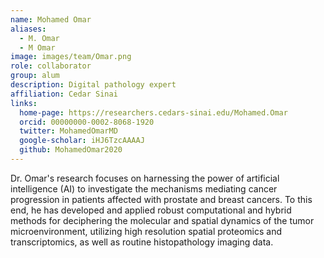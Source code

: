 ```yaml
---
name: Mohamed Omar
aliases:
  - M. Omar
  - M Omar
image: images/team/Omar.png
role: collaborator
group: alum
description: Digital pathology expert
affiliation: Cedar Sinai
links:
  home-page: https://researchers.cedars-sinai.edu/Mohamed.Omar
  orcid: 00000000-0002-8068-1920
  twitter: MohamedOmarMD
  google-scholar: iHJ6TzcAAAAJ
  github: MohamedOmar2020
---
```


Dr. Omar's research focuses on harnessing the power of artificial intelligence (AI) to investigate the mechanisms mediating cancer progression in patients affected with prostate and breast cancers. To this end, he has developed and applied robust computational and hybrid methods for deciphering the molecular and spatial dynamics of the tumor microenvironment, utilizing high resolution spatial proteomics and transcriptomics, as well as routine histopathology imaging data. 

